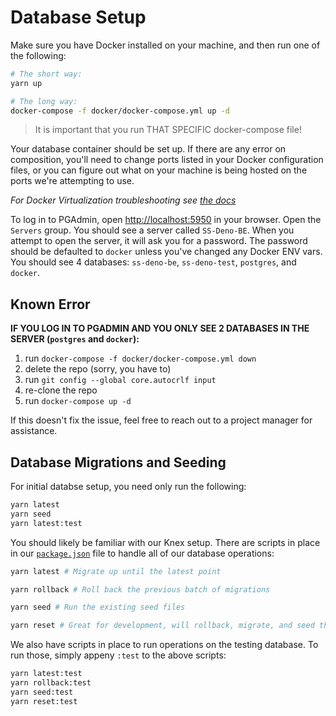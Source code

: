 # Database Setup

Make sure you have Docker installed on your machine, and then run one of the following:

```bash
# The short way:
yarn up
```

```bash
# The long way:
docker-compose -f docker/docker-compose.yml up -d
```

> It is important that you run THAT SPECIFIC docker-compose file!

Your database container should be set up. If there are any error on composition, you'll need to change ports listed in your Docker configuration files, or you can figure out what on your machine is being hosted on the ports we're attempting to use.

_For Docker Virtualization troubleshooting see [the docs](./Virtualization.md)_

To log in to PGAdmin, open [http://localhost:5950](http://localhost:5950) in your browser. Open the `Servers` group. You should see a server called `SS-Deno-BE`. When you attempt to open the server, it will ask you for a password. The password should be defaulted to `docker` unless you've changed any Docker ENV vars. You should see 4 databases: `ss-deno-be`, `ss-deno-test`, `postgres`, and `docker`.

## Known Error

**IF YOU LOG IN TO PGADMIN AND YOU ONLY SEE 2 DATABASES IN THE SERVER (`postgres` and `docker`):**

1. run `docker-compose -f docker/docker-compose.yml down`
2. delete the repo (sorry, you have to)
3. run `git config --global core.autocrlf input`
4. re-clone the repo
5. run `docker-compose up -d`

If this doesn't fix the issue, feel free to reach out to a project manager for assistance.

## Database Migrations and Seeding

For initial databse setup, you need only run the following:

```bash
yarn latest
yarn seed
yarn latest:test
```

You should likely be familiar with our Knex setup. There are scripts in place in our [`package.json`](./../package.json) file to handle all of our database operations:

```bash
yarn latest # Migrate up until the latest point

yarn rollback # Roll back the previous batch of migrations

yarn seed # Run the existing seed files

yarn reset # Great for development, will rollback, migrate, and seed the database
```

We also have scripts in place to run operations on the testing database. To run those, simply appeny `:test` to the above scripts:

```bash
yarn latest:test
yarn rollback:test
yarn seed:test
yarn reset:test
```

